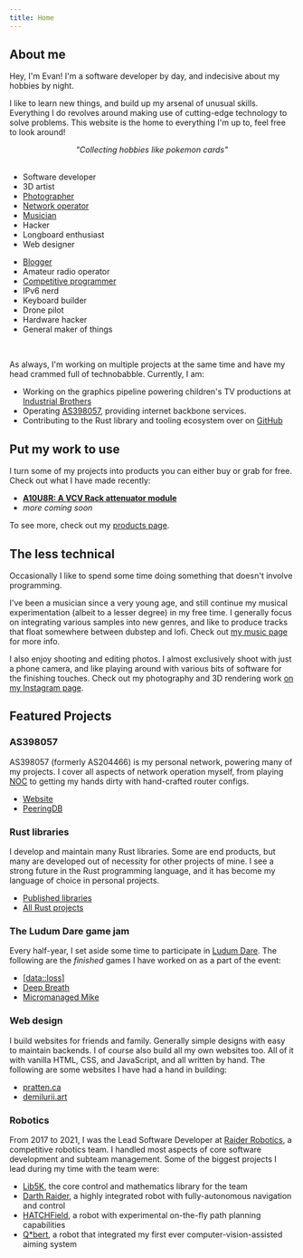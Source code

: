 ```yaml
---
title: Home
---
```


<!-- <div class="portfolio-sellout">
<p>Looking for my portfolio? Click <a href="">here</a>.</p>
</div> -->

## About me 

Hey, I'm Evan! I'm a software developer by day, and indecisive about my hobbies by night. 

I like to learn new things, and build up my arsenal of unusual skills. Everything I do revolves around making use of cutting-edge technology to solve problems. This website is the home to everything I'm up to, feel free to look around!

<center><em>"Collecting hobbies like pokemon cards"</em></center>
<br>

<div id="main-skills" >
<div>

- Software developer
- 3D artist
- [Photographer](https://instagram.com/evanpratten)
- [Network operator](/network)
- [Musician](/music)
- Hacker
- Longboard enthusiast
- Web designer

</div><div>

- [Blogger](/blog)
- Amateur radio operator
- [Competitive programmer](/hobbies/software/competitive-programming)
- IPv6 nerd
- Keyboard builder
- Drone pilot
- Hardware hacker
- General maker of things

</div></div>

<!-- I love to experiment with little-used technologies, and specialize in *making things interconnect*. -->

<!-- I am a first-year college student, studying Software Engineering at Sheridan College. I develop software both as a hobby, and professionally, and have been programming since I was in the 5th grade. I am also a Canadian amateur radio operator (callsign **VA3ZZA**), and the former Lead Software Developer at [Raider Robotics](https://github.com/frc5024). -->

<br>

As always, I'm working on multiple projects at the same time and have my head crammed full of technobabble. Currently, I am:

- Working on the graphics pipeline powering children's TV productions at [Industrial Brothers](https://www.industrialbrothers.com/)
- Operating [AS398057](/network), providing internet backbone services.
- Contributing to the Rust library and tooling ecosystem over on [GitHub](https://github.com/ewpratten)

<div class="homepage-showoff">

## Put my work to use

I turn some of my projects into products you can either buy or grab for free. <br>
Check out what I have made recently:

- [**A10U8R: A VCV Rack attenuator module**](/products/vcvrack/a10u8r)
- *more coming soon*

To see more, check out my [products page](/products).

</div>

<!-- I am currently offering the following services upon request. [Get in touch](/contact) with me if you're interested:

- Layer 3 BGP tunnels
- IPv6 address space
- Public routed IPv4 addresses (for amateur radio operators only)
- AMPRNet BGP setup assistance


 -->

<!-- ## Experience

- **Pipeline Software Developer**, [Industrial Brothers](https://www.industrialbrothers.com/)
- **Pipeline Technical Director**, [Industrial Brothers](https://www.industrialbrothers.com/)
- **Lead of Software Development**, [Raider Robotics](https://raiderrobotics.org)
- **Technical Consultant**, [Personal Computers of London](http://pcol.ca)
- **Co-Founder**, [RetryLife](/music/retrylife) -->

## The less technical

Occasionally I like to spend some time doing something that doesn't involve programming.

I've been a musician since a very young age, and still continue my musical experimentation (albeit to a lesser degree) in my free time. I generally focus on integrating various samples into new genres, and like to produce tracks that float somewhere between dubstep and lofi. Check out [my music page](/music) for more info.

I also enjoy shooting and editing photos. I almost exclusively shoot with just a phone camera, and like playing around with various bits of software for the finishing touches. Check out my photography and 3D rendering work [on my Instagram page](https://instagram.com/evanpratten).


## Featured Projects

<div class="project">
<h3>AS398057</h3>

AS398057 (formerly AS204466) is my personal network, powering many of my projects. I cover all aspects of network operation myself, from playing [NOC](https://en.wikipedia.org/wiki/Network_operations_center) to getting my hands dirty with hand-crafted router configs.

- [Website](/network)
- [PeeringDB](https://peeringdb.com/asn/398057)
</div>

<div class="project">
<h3>Rust libraries</h3> 

I develop and maintain many Rust libraries. Some are end products, but many are developed out of necessity for other projects of mine. I see a strong future in the Rust programming language, and it has become my language of choice in personal projects.

- [Published libraries](https://crates.io/users/Ewpratten?sort=downloads)
- [All Rust projects](https://github.com/search?o=desc&p=1&q=user%3AEwpratten+language%3ARust&s=stars&type=Repositories)
</div>

<div class="project">
<h3>The Ludum Dare game jam</h3>

Every half-year, I set aside some time to participate in [Ludum Dare](https://ldjam.com/). The following are the *finished* games I have worked on as a part of the event:

- [\[data::loss\]](https://github.com/Ewpratten/ludum-dare-49)
- [Deep Breath](https://github.com/Ewpratten/ludum-dare-48)
- [Micromanaged Mike](https://rsninja.dev/LudumDare46/)
</div>

<div class="project">
<h3>Web design</h3>

I build websites for friends and family. Generally simple designs with easy to maintain backends. I of course also build all my own websites too. All of it with vanilla HTML, CSS, and JavaScript, and all written by hand. The following are some websites I have had a hand in building:

- [pratten.ca](https://pratten.ca)
- [demilurii.art](https://demilurii.art)
</div>

<div class="project">
<h3>Robotics</h3>

From 2017 to 2021, I was the Lead Software Developer at [Raider Robotics](https://raiderrobotics.org), a competitive robotics team. I handled most aspects of core software development and subteam management. Some of the biggest projects I lead during my time with the team were:

- [Lib5K](https://github.com/frc5024/lib5k), the core control and mathematics library for the team
- [Darth Raider](https://github.com/frc5024/InfiniteRecharge), a highly integrated robot with fully-autonomous navigation and control
- [HATCHField](https://github.com/frc5024/DeepSpace), a robot with experimental on-the-fly path planning capabilities
- [Q*bert](https://github.com/frc5024/powerup), a robot that integrated my first ever computer-vision-assisted aiming system
</div>



<!-- <div class="project">
<h3>OpenDepthMap</h3>

OpenDepthMap was an experiment in [Binocular Depth Mapping](https://en.wikipedia.org/wiki/Binocular_disparity), based around the [ultraleap](https://www.ultraleap.com/)'s first generation [LeapMotion](https://www.ultraleap.com/product/leap-motion-controller/) hand tracking sensors.

The end product of this project was a tool to generate reasonably accurate depth maps in real-time from a single LeapMotion camera.

- [GitHub](https://github.com/Ewpratten/OpenDepthMap)
</div> -->